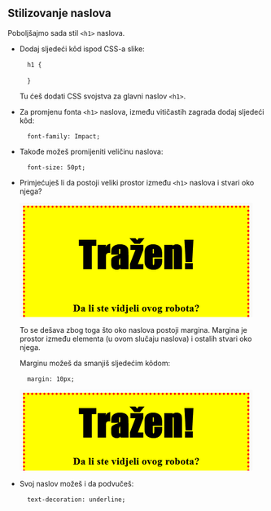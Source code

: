 ## Stilizovanje naslova

Poboljšajmo sada stil `<h1>` naslova.

+ Dodaj sljedeći kôd ispod CSS-a slike:
    
        h1 {
        
        }
        
    
    Tu ćeš dodati CSS svojstva za glavni naslov `<h1>`.

+ Za promjenu fonta `<h1>` naslova, između vitičastih zagrada dodaj sljedeći kôd:
    
        font-family: Impact;
        

+ Takođe možeš promijeniti veličinu naslova:
    
        font-size: 50pt;
        

+ Primjećuješ li da postoji veliki prostor između `<h1>` naslova i stvari oko njega?
    
    ![screenshot](images/wanted-h1-margin.png)
    
    To se dešava zbog toga što oko naslova postoji margina. Margina je prostor između elementa (u ovom slučaju naslova) i ostalih stvari oko njega.
    
    Marginu možeš da smanjiš sljedećim kôdom:
    
        margin: 10px;
        
    
    ![screenshot](images/wanted-h1-margin-small.png)

+ Svoj naslov možeš i da podvučeš:
    
        text-decoration: underline;